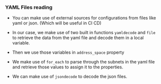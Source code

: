 ### YAML Files reading
- You can make use of external sources for configurations from files like yaml or json. (Which will be useful in CI CD)

- In our case, we make use of two built in functions `yamldecode` and `file` to retrieve the data from the yaml file and decode them in a local variable.

- Then we use those variables in `address_space` property 

- We make use of `for_each` to parse through the subnets in the yaml file and retrieve those values to assign it to the properties.

- We can make use of `jsondecode` to decode the json files.